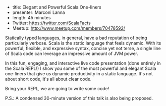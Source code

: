* title: Elegant and Powerful Scala One-liners
* presenter: Marconi Lanna
* length: 45 minutes
* Twitter: https://twitter.com/ScalaFacts
* Meetup: http://www.meetup.com/members/70478592/

Statically typed languages, in general, have a bad reputation of being
particularly verbose. Scala is the static language that feels dynamic. With its
powerful, flexible, and expressive syntax, concise yet not terse, a single line
of Scala code can leverage an impressive amount of JVM power.

In this fun, engaging, and interactive live code presentation (done entirely in
the Scala REPL!) I show you some of the most powerful and elegant Scala
one-liners that give us dynamic productivity in a static language. It's not
about short code, it's all about clear code.

Bring your REPL, we are going to write some code!

P.S.: A condensed 30-minute version of this talk is also being proposed.
